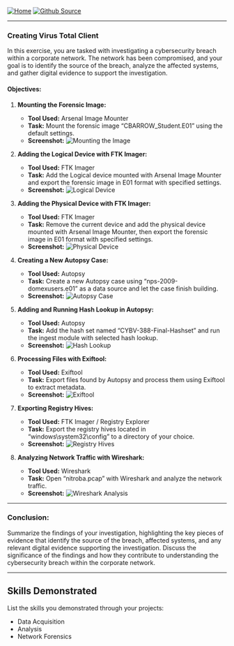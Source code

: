 <div style="display: inline-block;">
  <a href="https://breachopen.github.io/Chas-Riley/">
    <img src="https://img.shields.io/badge/Home-3ba0e6" alt="Home">
  </a>
</div>

<div style="display: inline-block;">
  <a href="https://github.com/BreachOpen/Chas-Riley/" target="_blank">
    <img src="https://img.shields.io/badge/Github_Source-3ba0e6" alt="Github Source">
  </a>
</div>


---

### Creating Virus Total Client

In this exercise, you are tasked with investigating a cybersecurity breach within a corporate network. The network has been compromised, and your goal is to identify the source of the breach, analyze the affected systems, and gather digital evidence to support the investigation.

#### Objectives:

1. **Mounting the Forensic Image:**
   - **Tool Used:** Arsenal Image Mounter
   - **Task:** Mount the forensic image “CBARROW_Student.E01” using the default settings.
   - **Screenshot:** ![Mounting the Image](insert_screenshot_here)

2. **Adding the Logical Device with FTK Imager:**
   - **Tool Used:** FTK Imager
   - **Task:** Add the Logical device mounted with Arsenal Image Mounter and export the forensic image in E01 format with specified settings.
   - **Screenshot:** ![Logical Device](insert_screenshot_here)

3. **Adding the Physical Device with FTK Imager:**
   - **Tool Used:** FTK Imager
   - **Task:** Remove the current device and add the physical device mounted with Arsenal Image Mounter, then export the forensic image in E01 format with specified settings.
   - **Screenshot:** ![Physical Device](insert_screenshot_here)

4. **Creating a New Autopsy Case:**
   - **Tool Used:** Autopsy
   - **Task:** Create a new Autopsy case using “nps-2009-domexusers.e01” as a data source and let the case finish building.
   - **Screenshot:** ![Autopsy Case](insert_screenshot_here)

5. **Adding and Running Hash Lookup in Autopsy:**
   - **Tool Used:** Autopsy
   - **Task:** Add the hash set named “CYBV-388-Final-Hashset” and run the ingest module with selected hash lookup.
   - **Screenshot:** ![Hash Lookup](insert_screenshot_here)

6. **Processing Files with Exiftool:**
   - **Tool Used:** Exiftool
   - **Task:** Export files found by Autopsy and process them using Exiftool to extract metadata.
   - **Screenshot:** ![Exiftool](insert_screenshot_here)

7. **Exporting Registry Hives:**
   - **Tool Used:** FTK Imager / Registry Explorer
   - **Task:** Export the registry hives located in “windows\system32\config” to a directory of your choice.
   - **Screenshot:** ![Registry Hives](insert_screenshot_here)

8. **Analyzing Network Traffic with Wireshark:**
   - **Tool Used:** Wireshark
   - **Task:** Open “nitroba.pcap” with Wireshark and analyze the network traffic.
   - **Screenshot:** ![Wireshark Analysis](insert_screenshot_here)

---

### Conclusion:

Summarize the findings of your investigation, highlighting the key pieces of evidence that identify the source of the breach, affected systems, and any relevant digital evidence supporting the investigation. Discuss the significance of the findings and how they contribute to understanding the cybersecurity breach within the corporate network.

---

## Skills Demonstrated

List the skills you demonstrated through your projects:

- Data Acquisition
- Analysis
- Network Forensics
